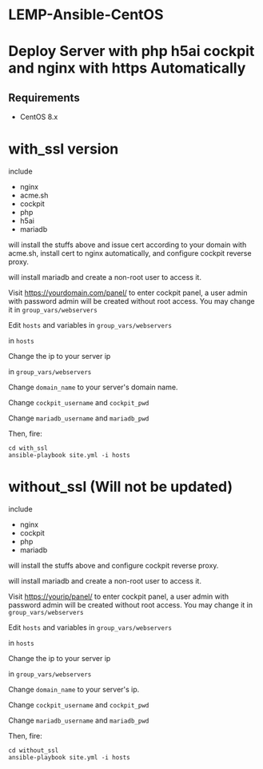 
# LEMP-Ansible-CentOS

# Deploy Server with php h5ai cockpit and nginx with https Automatically

## Requirements

- CentOS 8.x

# with_ssl version

include
- nginx
- acme.sh
- cockpit
- php
- h5ai
- mariadb

will install the stuffs above and issue cert according to your domain with acme.sh, install cert to nginx automatically, and configure cockpit reverse proxy.

will install mariadb and create a non-root user to access it.

Visit <https://yourdomain.com/panel/> to enter cockpit panel, a user admin with password admin will be created without root access. You may change it in `group_vars/webservers`

Edit `hosts` and variables in `group_vars/webservers`

in `hosts`

Change the ip to your server ip

in `group_vars/webservers`

Change `domain_name` to your server's domain name.

Change `cockpit_username` and `cockpit_pwd`

Change `mariadb_username` and `mariadb_pwd`

Then, fire:

```
cd with_ssl
ansible-playbook site.yml -i hosts
```

# without_ssl (Will not be updated)

include
- nginx
- cockpit
- php
- mariadb

will install the stuffs above and configure cockpit reverse proxy.

will install mariadb and create a non-root user to access it.

Visit <https://yourip/panel/> to enter cockpit panel, a user admin with password admin will be created without root access. You may change it in `group_vars/webservers`

Edit `hosts` and variables in `group_vars/webservers`

in `hosts`

Change the ip to your server ip

in `group_vars/webservers`

Change `domain_name` to your server's ip.

Change `cockpit_username` and `cockpit_pwd`

Change `mariadb_username` and `mariadb_pwd`

Then, fire:

```
cd without_ssl
ansible-playbook site.yml -i hosts
```

